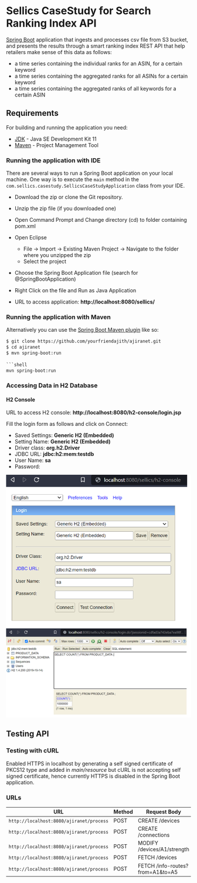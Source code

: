 # Sellics CaseStudy for Search Ranking Index API

[Spring Boot](http://projects.spring.io/spring-boot/) application that ingests and processes csv file from S3 bucket, and presents the results
through a smart ranking index REST API that help retailers make sense of this data as follows:

* a time series containing the individual ranks for an ASIN, for a certain keyword
* a time series containing the aggregated ranks for all ASINs for a certain keyword
* a time series containing the aggregated ranks of all keywords for a certain ASIN

## Requirements

For building and running the application you need:

* 	[JDK](https://www.oracle.com/java/technologies/downloads/#java11) - Java SE Development Kit 11
* 	[Maven](https://maven.apache.org/download.cgi) - Project Management Tool

### Running the application with IDE

There are several ways to run a Spring Boot application on your local machine. One way is to execute the `main` method in the `com.sellics.casestudy.SellicsCaseStudyApplication` class from your IDE.

* 	Download the zip or clone the Git repository.
* 	Unzip the zip file (if you downloaded one)
* 	Open Command Prompt and Change directory (cd) to folder containing pom.xml
* 	Open Eclipse
	* File -> Import -> Existing Maven Project -> Navigate to the folder where you unzipped the zip
	* Select the project
* 	Choose the Spring Boot Application file (search for @SpringBootApplication)
* 	Right Click on the file and Run as Java Application

* 	URL to access application: **http://localhost:8080/sellics/**

### Running the application with Maven

Alternatively you can use the [Spring Boot Maven plugin](https://docs.spring.io/spring-boot/docs/current/reference/html/build-tool-plugins-maven-plugin.html) like so:

```shell
$ git clone https://github.com/yourfriendajith/ajiranet.git
$ cd ajiranet
$ mvn spring-boot:run

```shell
mvn spring-boot:run
```
### Accessing Data in H2 Database

#### H2 Console

URL to access H2 console: **http://localhost:8080/h2-console/login.jsp**

Fill the login form as follows and click on Connect:

* 	Saved Settings: **Generic H2 (Embedded)**
* 	Setting Name: **Generic H2 (Embedded)**
* 	Driver class: **org.h2.Driver**
* 	JDBC URL: **jdbc:h2:mem:testdb**
* 	User Name: **sa**
* 	Password:

<img src="images\h2-console-login.PNG"/>

<img src="images\h2-console-main-view.PNG"/>

## Testing API
### Testing with cURL

Enabled HTTPS in localhost by generating a self signed certificate of PKCS12 type and added in *main/resource* but cURL is not accepting self signed certificate, hence currently HTTPS is disabled in the Spring Boot application.

### URLs

|                  URL                   | Method |     Request Body       	     |   
|----------------------------------------|--------|-----------------------------------
|`http://localhost:8080/ajiranet/process`| POST   | CREATE /devices      	     |
|`http://localhost:8080/ajiranet/process`| POST   | CREATE /connections		     |
|`http://localhost:8080/ajiranet/process`| POST   | MODIFY /devices/A1/strength      |
|`http://localhost:8080/ajiranet/process`| POST   | FETCH /devices 	   	     |
|`http://localhost:8080/ajiranet/process`| POST   | FETCH /info-routes?from=A1&to=A5 |




